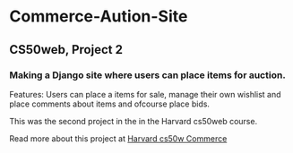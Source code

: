 # Commerce-Aution-Site

## CS50web, Project 2

### Making a Django site where users can place items for auction.

Features: Users can place a items for sale, manage their own wishlist and place comments about items and ofcourse place bids.

This was the second project in the in the Harvard cs50web course.

Read more about this project at [Harvard cs50w Commerce](https://cs50.harvard.edu/web/2020/projects/2/commerce/)

